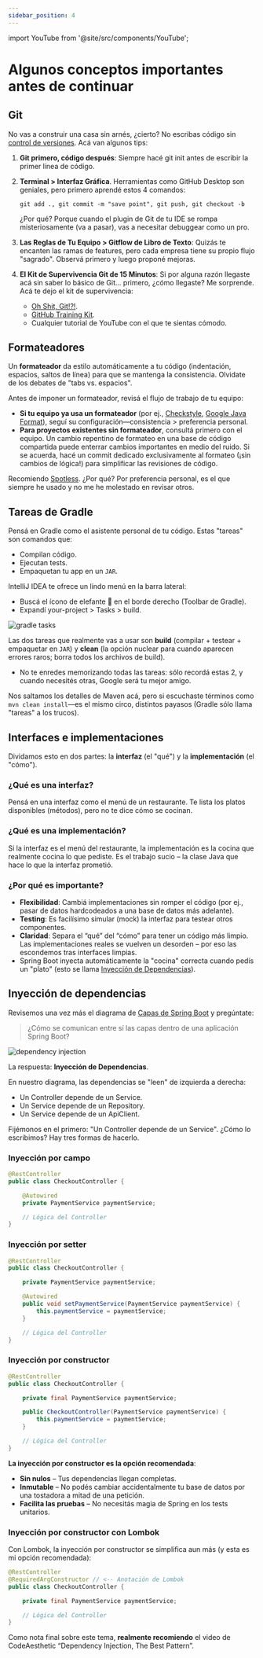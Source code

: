 ```yaml
---
sidebar_position: 4
---
```


import YouTube from '@site/src/components/YouTube';

# Algunos conceptos importantes antes de continuar

## Git

No vas a construir una casa sin arnés, ¿cierto? No escribas código sin [control de versiones](https://github.com/resources/articles/software-development/what-is-version-control). Acá van algunos tips:

1. **Git primero, código después**: Siempre hacé git init antes de escribir la primer línea de código.
2. **Terminal > Interfaz Gráfica**. Herramientas como GitHub Desktop son geniales, pero primero aprendé estos 4 comandos:

   `git add ., git commit -m "save point", git push, git checkout -b`

   ¿Por qué? Porque cuando el plugin de Git de tu IDE se rompa misteriosamente (va a pasar), vas a necesitar debuggear como un pro.
3. **Las Reglas de Tu Equipo > Gitflow de Libro de Texto**: Quizás te encanten las ramas de features, pero cada empresa tiene su propio flujo "sagrado". Observá primero y luego proponé mejoras.
4. **El Kit de Supervivencia Git de 15 Minutos**: Si por alguna razón llegaste acá sin saber lo básico de Git... primero, ¿cómo llegaste? Me sorprende. Acá te dejo el kit de supervivencia:
   * [Oh Shit, Git!?!](https://ohshitgit.com/).
   * [GitHub Training Kit](https://training.github.com/).
   * Cualquier tutorial de YouTube con el que te sientas cómodo.

## Formateadores

Un **formateador** da estilo automáticamente a tu código (indentación, espacios, saltos de línea) para que se mantenga la consistencia. Olvidate de los debates de "tabs vs. espacios".

<YouTube id="V7PLxL8jIl8" />

Antes de imponer un formateador, revisá el flujo de trabajo de tu equipo:

* **Si tu equipo ya usa un formateador** (por ej., [Checkstyle](https://checkstyle.org/), [Google Java Format](https://github.com/google/google-java-format)), seguí su configuración—consistencia > preferencia personal.
* **Para proyectos existentes sin formateador**, consultá primero con el equipo. Un cambio repentino de formateo en una base de código compartida puede enterrar cambios importantes en medio del ruido. Si se acuerda, hacé un commit dedicado exclusivamente al formateo (¡sin cambios de lógica!) para simplificar las revisiones de código.

Recomiendo [Spotless](https://github.com/diffplug/spotless). ¿Por qué? Por preferencia personal, es el que siempre he usado y no me he molestado en revisar otros.

## Tareas de Gradle

Pensá en Gradle como el asistente personal de tu código. Estas "tareas" son comandos que:

* Compilan código.
* Ejecutan tests.
* Empaquetan tu app en un `JAR`.

IntelliJ IDEA te ofrece un lindo menú en la barra lateral:

* Buscá el ícono de elefante 🐘 en el borde derecho (Toolbar de Gradle).
* Expandí your-project > Tasks > build.

<div>
   <img src={require('@site/static/img/lets-create-a-spring-boot-project/gradle-tasks.png').default} alt="gradle tasks" />
</div>

Las dos tareas que realmente vas a usar son **build** (compilar + testear + empaquetar en `JAR`) y **clean** (la opción nuclear para cuando aparecen errores raros; borra todos los archivos de build).

* No te enredes memorizando todas las tareas: sólo recordá estas 2, y cuando necesités otras, Google será tu mejor amigo.

Nos saltamos los detalles de Maven acá, pero si escuchaste términos como `mvn clean install`—es el mismo circo, distintos payasos (Gradle sólo llama "tareas" a los trucos).

## Interfaces e implementaciones

Dividamos esto en dos partes: la **interfaz** (el "qué") y la **implementación** (el "cómo").

### ¿Qué es una interfaz?

Pensá en una interfaz como el menú de un restaurante. Te lista los platos disponibles (métodos), pero no te dice cómo se cocinan.

### ¿Qué es una implementación?

Si la interfaz es el menú del restaurante, la implementación es la cocina que realmente cocina lo que pediste. Es el trabajo sucio – la clase Java que hace lo que la interfaz prometió.

### ¿Por qué es importante?

* **Flexibilidad**: Cambiá implementaciones sin romper el código (por ej., pasar de datos hardcodeados a una base de datos más adelante).
* **Testing**: Es facilísimo simular (mock) la interfaz para testear otros componentes.
* **Claridad**: Separa el “qué” del “cómo” para tener un código más limpio. Las implementaciones reales se vuelven un desorden – por eso las escondemos tras interfaces limpias.
* Spring Boot inyecta automáticamente la "cocina" correcta cuando pedís un "plato" (esto se llama [Inyección de Dependencias](/lets-create-a-spring-boot-project/some-important-concepts#dependency-injection)).

## Inyección de dependencias

Revisemos una vez más el diagrama de [Capas de Spring Boot](/spring-boot-in-a-nutshell/spring-boot-layers) y pregúntate:

> ¿Cómo se comunican entre sí las capas dentro de una aplicación Spring Boot?

<div>
   <img src={require('@site/static/img/lets-create-a-spring-boot-project/dependency-injection.png').default} alt="dependency injection" />
</div>

La respuesta: **Inyección de Dependencias**.

En nuestro diagrama, las dependencias se "leen" de izquierda a derecha:

* Un Controller depende de un Service.
* Un Service depende de un Repository.
* Un Service depende de un ApiClient.

Fijémonos en el primero: "Un Controller depende de un Service". ¿Cómo lo escribimos? Hay tres formas de hacerlo.

### Inyección por campo

```java
@RestController
public class CheckoutController {

    @Autowired
    private PaymentService paymentService;

    // Lógica del Controller
}
```

### Inyección por setter

```java
@RestController
public class CheckoutController {

    private PaymentService paymentService;

    @Autowired
    public void setPaymentService(PaymentService paymentService) {
        this.paymentService = paymentService;
    }

    // Lógica del Controller
}
```

### Inyección por constructor

```java
@RestController
public class CheckoutController {

    private final PaymentService paymentService;

    public CheckoutController(PaymentService paymentService) {
        this.paymentService = paymentService;
    }

    // Lógica del Controller
}
```

**La inyección por constructor es la opción recomendada**:

* **Sin nulos** – Tus dependencias llegan completas.
* **Inmutable** – No podés cambiar accidentalmente tu base de datos por una tostadora a mitad de una petición.
* **Facilita las pruebas** – No necesitás magia de Spring en los tests unitarios.

### Inyección por constructor con Lombok

Con Lombok, la inyección por constructor se simplifica aun más (y esta es mi opción recomendada):

```java
@RestController
@RequiredArgConstructor // <-- Anotación de Lombok
public class CheckoutController {

    private final PaymentService paymentService;

    // Lógica del Controller
}
```

Como nota final sobre este tema, **realmente recomiendo** el video de CodeAesthetic “Dependency Injection, The Best Pattern”.

<YouTube id="J1f5b4vcxCQ" /> 